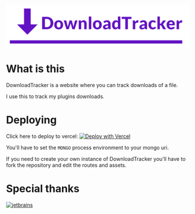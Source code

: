 <img src="https://github.com/Lorenzo0111/DownloadTracker/blob/master/media/Logo.png?raw=true" alt="logo">

# What is this
DownloadTracker is a website where you can track downloads of a file.

I use this to track my plugins downloads.

# Deploying
Click here to deploy to vercel:
[![Deploy with Vercel](https://vercel.com/button)](https://vercel.com/new/git/external?repository-url=https%3A%2F%2Fgithub.com%2FLorenzo0111%2FDownloadTracker&env=MONGO)

You'll have to set the <code>MONGO</code> process environment to your mongo uri.

If you need to create your own instance of DownloadTracker you'll have to fork the repository and edit the routes and assets.

# Special thanks
<a href="https://jb.gg/OpenSource"><img src="https://github.com/Lorenzo0111/RocketPlaceholders/blob/master/media/jetbrains.png?raw=true" alt="jetbrains" width="200"/></a>
